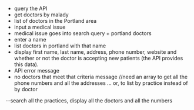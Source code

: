 * query the API
* get doctors by malady
* list of doctors in the Portland area
* input a medical issue
* medical issue goes into search query + portland doctors
* enter a name
* list doctors in portland with that name
* display first name, last name, address, phone number, website and whether or not the doctor is accepting new patients (the API provides this data).
* API error message
* no doctors that meet that criteria message
//need an array to get all the phone numbers and all the addresses ... or, to list by practice instead of by doctor

--search all the practices, display all the doctors and all the numbers
